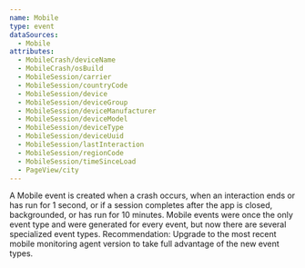 ```yaml
---
name: Mobile
type: event
dataSources:
  - Mobile
attributes:
  - MobileCrash/deviceName
  - MobileCrash/osBuild
  - MobileSession/carrier
  - MobileSession/countryCode
  - MobileSession/device
  - MobileSession/deviceGroup
  - MobileSession/deviceManufacturer
  - MobileSession/deviceModel
  - MobileSession/deviceType
  - MobileSession/deviceUuid
  - MobileSession/lastInteraction
  - MobileSession/regionCode
  - MobileSession/timeSinceLoad
  - PageView/city
---
```


A Mobile event is created when a crash occurs, when an interaction ends or has run for 1 second, or if a session completes after the app is closed, backgrounded, or has run for 10 minutes. Mobile events were once the only event type and were generated for every event, but now there are several specialized event types. Recommendation: Upgrade to the most recent mobile monitoring agent version to take full advantage of the new event types.